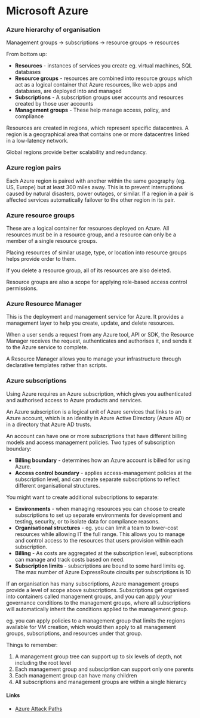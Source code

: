 # Microsoft Azure

### Azure hierarchy of organisation

Management groups -> subscriptions -> resource groups -> resources

From bottom up:

* **Resources** - instances of services you create eg. virtual machines, SQL databases
* **Resource groups** - resources are combined into resource groups which act as a logical container that Azure resources, like web apps and databases, are deployed into and managed
* **Subscriptions** - A subscription groups user accounts and resources created by those user accounts
* **Management groups** - These help manage access, policy, and compliance

Resources are created in regions, which represent specific datacentres. A region is a geographical area that contains one or more datacentres linked in a low-latency network.

Global regions provide better scalability and redundancy.

### Azure region pairs

Each Azure region is paired with another within the same geography (eg. US, Europe) but at least 300 miles away. This is to prevent interruptions caused by natural disasters, power outages, or similar. If a region in a pair is affected services automatically failover to the other region in its pair.

### Azure resource groups

These are a logical container for resources deployed on Azure. All resources must be in a resource group, and a resource can only be a member of a single resource groups.

Placing resources of similar usage, type, or location into resource groups helps provide order to them.

If you delete a resource group, all of its resources are also deleted.

Resource groups are also a scope for applying role-based access control permissions.

### Azure Resource Manager

This is the deployment and management service for Azure. It provides a management layer to help you create, update, and delete resources.

When a user sends a request from any Azure tool, API or SDK, the Resource Manager receives the request, authenticates and authorises it, and sends it to the Azure service to complete.

A Resource Manager allows you to manage your infrastructure through declarative templates rather than scripts.



### Azure subscriptions

Using Azure requires an Azure subscription, which gives you authenticated and authorised access to Azure products and services.

An Azure subscription is a logical unit of Azure services that links to an Azure account, which is an identity in Azure Active Directory (Azure AD) or in a directory that Azure AD trusts.

An account can have one or more subscriptions that have different billing models and access management policies. Two types of subscription boundary:

* **Billing boundary** - determines how an Azure account is billed for using Azure.
* **Access control boundary** - applies access-management policies at the subscription level, and can create separate subscriptions to reflect different organisational structures.

You might want to create additional subscriptions to separate:

* **Environments** - when managing resources you can choose to create subscriptions to set up separate environments for development and testing, security, or to isolate data for compliance reasons.
* **Organisational structures** - eg. you can limit a team to lower-cost resources while allowing IT the full range. This allows you to manage and control access to the resources that users provision within each subscription.
* **Billing** - As costs are aggregated at the subscription level, subscriptions can manage and track costs based on need.
* **Subscription limits** - subscriptions are bound to some hard limits eg. The max number of Azure ExpressRoute circuits per subscriptions is 10

If an organisation has many subscriptions, Azure management groups provide a level of scope above subscriptions. Subscriptions get organised into containers called management groups, and you can apply your governance conditions to the management groups, where all subscriptions will automatically inherit the conditions applied to the management group.

eg. you can apply policies to a management group that limits the regions available for VM creation, which would then apply to all management groups, subscriptions, and resources under that group.

Things to remember:

1. A management group tree can support up to six levels of depth, not including the root level
2. Each management group and subsciprtion can support only one parents
3. Each management group can have many children
4. All subscriptions and management groups are within a single hierarcy

#### Links

* [Azure Attack Paths](https://cloudbrothers.info/azure-attack-paths/)
